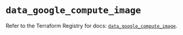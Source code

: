 # `data_google_compute_image`

Refer to the Terraform Registry for docs: [`data_google_compute_image`](https://registry.terraform.io/providers/hashicorp/google/5.29.1/docs/data-sources/compute_image).
